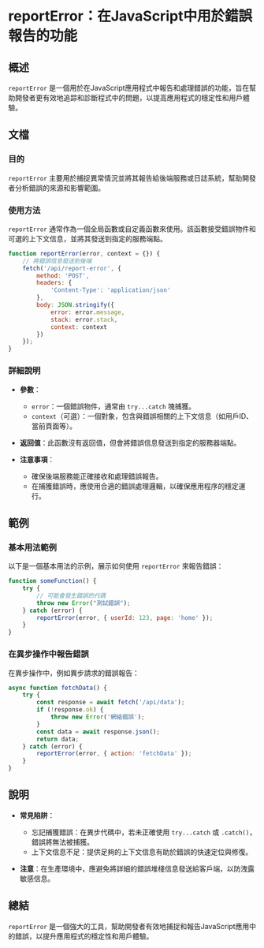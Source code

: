 <!--
Meta Description: # reportError：在JavaScript中用於錯誤報告的功能 ## 概述 `reportError` 是一個用於在JavaScript應用程式中報告和處理錯誤的功能，旨在幫助開發者更有效地追踪和診斷程式中的問題，以提高應用程式的穩定性和用戶體驗。 ## 文檔 ### 目的 `reportE...
Meta Keywords: error, reporterror, catch, context, try
-->

# reportError：在JavaScript中用於錯誤報告的功能

## 概述
`reportError` 是一個用於在JavaScript應用程式中報告和處理錯誤的功能，旨在幫助開發者更有效地追踪和診斷程式中的問題，以提高應用程式的穩定性和用戶體驗。

## 文檔
### 目的
`reportError` 主要用於捕捉異常情況並將其報告給後端服務或日誌系統，幫助開發者分析錯誤的來源和影響範圍。

### 使用方法
`reportError` 通常作為一個全局函數或自定義函數來使用。該函數接受錯誤物件和可選的上下文信息，並將其發送到指定的服務端點。

```javascript
function reportError(error, context = {}) {
    // 將錯誤信息發送到後端
    fetch('/api/report-error', {
        method: 'POST',
        headers: {
            'Content-Type': 'application/json'
        },
        body: JSON.stringify({
            error: error.message,
            stack: error.stack,
            context: context
        })
    });
}
```

### 詳細說明
- **參數**：
  - `error`：一個錯誤物件，通常由 `try...catch` 塊捕獲。
  - `context`（可選）：一個對象，包含與錯誤相關的上下文信息（如用戶ID、當前頁面等）。
  
- **返回值**：此函數沒有返回值，但會將錯誤信息發送到指定的服務器端點。

- **注意事項**：
  - 確保後端服務能正確接收和處理錯誤報告。
  - 在捕獲錯誤時，應使用合適的錯誤處理邏輯，以確保應用程序的穩定運行。

## 範例
### 基本用法範例
以下是一個基本用法的示例，展示如何使用 `reportError` 來報告錯誤：

```javascript
function someFunction() {
    try {
        // 可能會發生錯誤的代碼
        throw new Error("測試錯誤");
    } catch (error) {
        reportError(error, { userId: 123, page: 'home' });
    }
}
```

### 在異步操作中報告錯誤
在異步操作中，例如異步請求的錯誤報告：

```javascript
async function fetchData() {
    try {
        const response = await fetch('/api/data');
        if (!response.ok) {
            throw new Error('網絡錯誤');
        }
        const data = await response.json();
        return data;
    } catch (error) {
        reportError(error, { action: 'fetchData' });
    }
}
```

## 說明
- **常見陷阱**：
  - 忘記捕獲錯誤：在異步代碼中，若未正確使用 `try...catch` 或 `.catch()`，錯誤將無法被捕獲。
  - 上下文信息不足：提供足夠的上下文信息有助於錯誤的快速定位與修復。

- **注意**：在生產環境中，應避免將詳細的錯誤堆棧信息發送給客戶端，以防洩露敏感信息。

## 總結
`reportError` 是一個強大的工具，幫助開發者有效地捕捉和報告JavaScript應用中的錯誤，以提升應用程式的穩定性和用戶體驗。